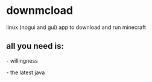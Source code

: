 # downmcload
linux (nogui and gui) app to download and run minecraft

<h2>all you need is:</h2>
<p>- willingness</p>
<p>- the latest java</p>
